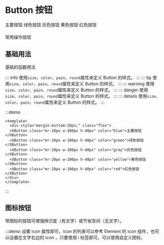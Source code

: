 # Button 按钮

<div style="margin-bottom:20px;" class="flex">
  <XButton class="mr-20px w-100px h-40px" color="blue">主要按钮</XButton>
  <XButton class="mr-20px w-100px h-40px" color="green">绿色按钮</XButton>
  <XButton class="mr-20px w-100px h-40px" color="gray">灰色按钮</XButton>
  <XButton class="mr-20px w-100px h-40px" color="yellow">黄色按钮</XButton>
  <XButton class="mr-20px w-100px h-40px" color="red">红色按钮</XButton>
</div>
常用操作按钮

## 基础用法

基础的函数用法

::: info
使用`size`、`color`、`pain`、`round`属性来定义 Button 的样式。
:::
::: tip
使用`size`、`color`、`pain`、`round`属性来定义 Button 的样式。
:::
::: warning
使用`size`、`color`、`pain`、`round`属性来定义 Button 的样式。
:::
::: danger
使用`size`、`color`、`pain`、`round`属性来定义 Button 的样式。
:::
::: details
使用`size`、`color`、`pain`、`round`属性来定义 Button 的样式。
:::

:::demo

```vue
<template>
  <div style="margin-bottom:20px;" class="flex">
  <XButton class="mr-20px w-100px h-40px" color="blue">主要按钮</XButton>
  <XButton class="mr-20px w-100px h-40px" color="green">绿色按钮</XButton>
  <XButton class="mr-20px w-100px h-40px" color="gray">灰色按钮</XButton>
  <XButton class="mr-20px w-100px h-40px" color="yellow">黄色按钮</XButton>
  <XButton class="mr-20px w-100px h-40px" color="red">红色按钮</XButton>
</div>
</template>
```

:::

## 图标按钮

带图标的按钮可增强辨识度（有文字）或节省空间（无文字）。

:::demo 设置 icon 属性即可，icon 的列表可以参考 Element 的 icon 组件，也可以设置在文字右边的 icon ，只要使用 i 标签即可，可以使用自定义图标。
